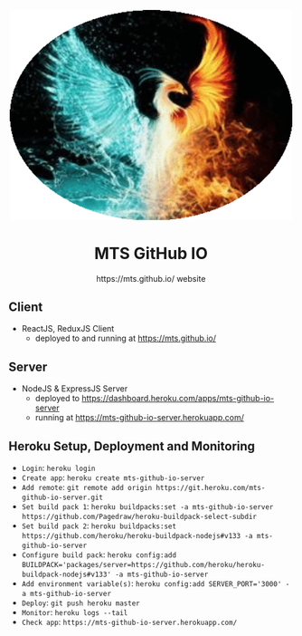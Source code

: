 <p align="center">
  <img width="500px" src="/logo.png">
</p>

<h1 align="center">MTS GitHub IO</h1>

<p align="center">https://mts.github.io/ website</p>

## Client

- ReactJS, ReduxJS Client
  - deployed to and running at https://mts.github.io/

## Server

- NodeJS & ExpressJS Server
  - deployed to https://dashboard.heroku.com/apps/mts-github-io-server
  - running at https://mts-github-io-server.herokuapp.com/

## Heroku Setup, Deployment and Monitoring

- `Login`: `heroku login`
- `Create app`: `heroku create mts-github-io-server`
- `Add remote`: `git remote add origin https://git.heroku.com/mts-github-io-server.git`
- `Set build pack 1`: `heroku buildpacks:set -a mts-github-io-server https://github.com/Pagedraw/heroku-buildpack-select-subdir`
- `Set build pack 2`: `heroku buildpacks:set https://github.com/heroku/heroku-buildpack-nodejs#v133 -a mts-github-io-server`
- `Configure build pack`: `heroku config:add BUILDPACK='packages/server=https://github.com/heroku/heroku-buildpack-nodejs#v133' -a mts-github-io-server`
- `Add environment variable(s)`: `heroku config:add SERVER_PORT='3000' -a mts-github-io-server`
- `Deploy`: `git push heroku master`
- `Monitor`: `heroku logs --tail`
- `Check app`: `https://mts-github-io-server.herokuapp.com/`
